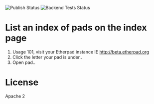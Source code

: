 ![Publish Status](https://github.com/ether/ep_list_pads/workflows/Node.js%20Package/badge.svg) ![Backend Tests Status](https://github.com/ether/ep_list_pads/workflows/Backend%20tests/badge.svg)

# List an index of pads on the index page

1. Usage 101, visit your Etherpad instance IE http://beta.etherpad.org
1. Click the letter your pad is under..
1. Open pad..

# License
Apache 2
